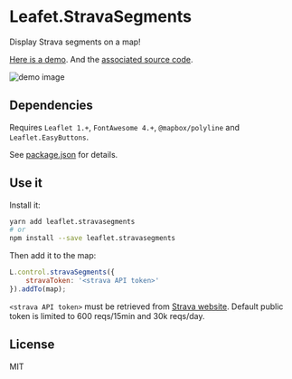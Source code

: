 # Leafet.StravaSegments

Display Strava segments on a map!

[Here is a demo](https://bagage.gitlab.io/leaflet.stravasegments). And the [associated source code](https://gitlab.com/bagage/leaflet.stravasegments/blob/master/public/index.html).

![demo image](https://gitlab.com/bagage/leaflet.stravasegments/raw/master/.example.png)

## Dependencies

Requires `Leaflet 1.+`, `FontAwesome 4.+`, `@mapbox/polyline` and `Leaflet.EasyButtons`. 

See [package.json](https://gitlab.com/bagage/leaflet.stravasegments/blob/master/package.json) for details.

## Use it

Install it:

```sh
yarn add leaflet.stravasegments
# or 
npm install --save leaflet.stravasegments
```

Then add it to the map:

```js
L.control.stravaSegments({
    stravaToken: '<strava API token>'
}).addTo(map);
```

`<strava API token>` must be retrieved from [Strava website](https://www.strava.com/settings/api). Default public token is limited to 600 reqs/15min and 30k reqs/day.

## License

MIT
